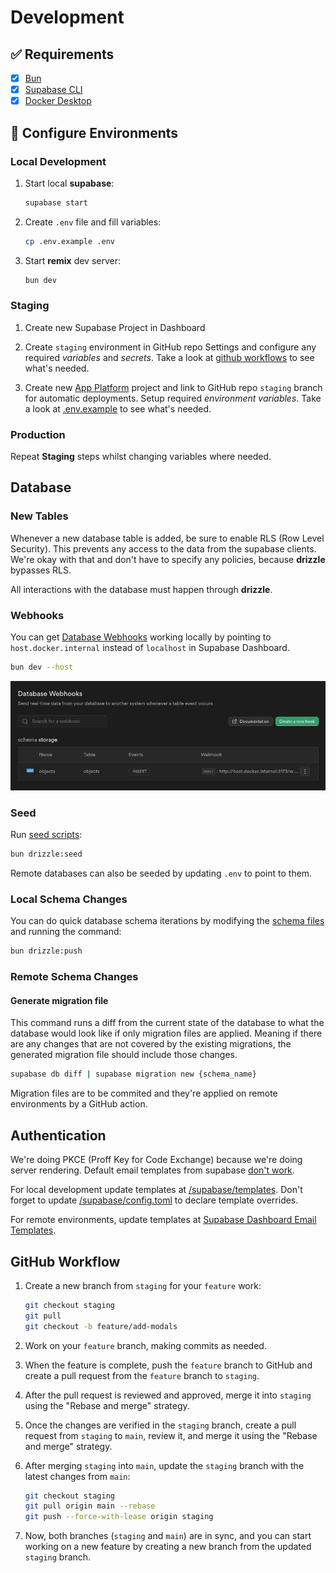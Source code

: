 # Development

## ✅ Requirements

- [x] [Bun](https://bun.sh)
- [x] [Supabase CLI](https://supabase.com/docs/guides/cli/getting-started)
- [x] [Docker Desktop](https://www.docker.com/products/docker-desktop)

## 👷 Configure Environments

### Local Development

1. Start local **supabase**:

   ```sh
   supabase start
   ```

2. Create `.env` file and fill variables:

   ```sh
   cp .env.example .env
   ```

3. Start **remix** dev server:

   ```sh
   bun dev
   ```

### Staging

1. Create new Supabase Project in Dashboard

2. Create `staging` environment in GitHub repo Settings and configure any required
   _variables_ and _secrets_. Take a look at [github workflows](./.github/workflows/)
   to see what's needed.

3. Create new [App Platform](https://www.digitalocean.com/products/app-platform)
   project and link to GitHub repo `staging` branch for automatic deployments.
   Setup required _environment variables_. Take a look at [.env.example](./.env.example)
   to see what's needed.

### Production

Repeat **Staging** steps whilst changing variables where needed.

## Database

### New Tables

Whenever a new database table is added, be sure to enable RLS (Row Level Security).
This prevents any access to the data from the supabase clients. We're okay with
that and don't have to specify any policies, because **drizzle** bypasses RLS.

All interactions with the database must happen through **drizzle**.

### Webhooks

You can get [Database Webhooks](https://supabase.com/docs/guides/database/webhooks)
working locally by pointing to `host.docker.internal` instead of `localhost` in
Supabase Dashboard.

```sh
bun dev --host
```

<img src="./docs/database_webhooks.png" alt="database webhooks"/>

### Seed

Run [seed scripts](./drizzle/seed/):

```sh
bun drizzle:seed
```

Remote databases can also be seeded by updating `.env` to point to them.

### Local Schema Changes

You can do quick database schema iterations by modifying the
[schema files](./app/schemas/database/) and running the command:

```sh
bun drizzle:push
```

### Remote Schema Changes

#### Generate migration file

This command runs a diff from the current state of the database to what the database
would look like if only migration files are applied. Meaning if there are any changes
that are not covered by the existing migrations, the generated migration file
should include those changes.

```sh
supabase db diff | supabase migration new {schema_name}
```

Migration files are to be commited and they're applied on remote environments by
a GitHub action.

## Authentication

We're doing PKCE (Proff Key for Code Exchange) because we're doing server rendering.
Default email templates from supabase [don't work](https://supabase.com/docs/guides/auth/auth-email-templates#redirecting-the-user-to-a-server-side-endpoint).

For local development update templates at [/supabase/templates](./supabase/templates/).
Don't forget to update [/supabase/config.toml](./supabase/config.toml) to declare
template overrides.

For remote environments, update templates at [Supabase Dashboard Email Templates](https://supabase.com/dashboard/project/_/auth/templates).

## GitHub Workflow

1. Create a new branch from `staging` for your `feature` work:

   ```sh
   git checkout staging
   git pull
   git checkout -b feature/add-modals
   ```

2. Work on your `feature` branch, making commits as needed.

3. When the feature is complete, push the `feature` branch to GitHub and create a
   pull request from the `feature` branch to `staging`.

4. After the pull request is reviewed and approved, merge it into `staging`
   using the "Rebase and merge" strategy.

5. Once the changes are verified in the `staging` branch, create a pull request
   from `staging` to `main`, review it, and merge it using the "Rebase and merge"
   strategy.

6. After merging `staging` into `main`, update the `staging` branch with the
   latest changes from `main`:

   ```sh
   git checkout staging
   git pull origin main --rebase
   git push --force-with-lease origin staging
   ```

7. Now, both branches (`staging` and `main`) are in sync,
   and you can start working on a new feature by creating a new branch from the
   updated `staging` branch.
